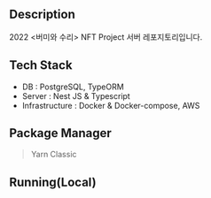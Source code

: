 ## Description
2022 <버미와 수리> NFT Project 서버 레포지토리입니다.

## Tech Stack
- DB : PostgreSQL, TypeORM
- Server : Nest JS & Typescript
- Infrastructure : Docker & Docker-compose, AWS

## Package Manager
> Yarn Classic

## Running(Local)
